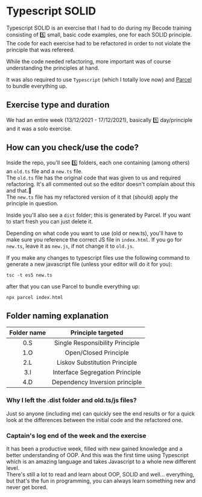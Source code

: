 # Typescript SOLID

Typescript SOLID is an exercise that I had to do during my Becode training consisting of 5️⃣ small, basic code examples, one for each SOLID principle. The code for each exercise had to be refactored in order to not violate the principle that was refereed.

While the code needed refactoring, more important was of course understanding the principles at hand.

It was also required to use `Typescript` (which I totally love now) and [Parcel](https://parceljs.org/) to bundle everything up.

## Exercise type and duration

We had an entire week (13/12/2021 - 17/12/2021), basically 1️⃣ day/principle and it was a solo exercise.

## How can you check/use the code?

Inside the repo, you'll see 5️⃣ folders, each one containing (among others) an `old.ts` file and a `new.ts` file.  
The `old.ts` file has the original code that was given to us and required refactoring. It's all commented out so the editor doesn't complain about this and that.🙂  
The `new.ts` file has my refactored version of it that (should) apply the principle in question.

Inside you'll also see a `dist` folder; this is generated by Parcel. If you want to start fresh you can just delete it.

Depending on what code you want to use (old or new.ts), you'll have to make sure you reference the correct JS file in `index.html`. If you go for `new.ts`, leave it as `new.js`, if not change it to `old.js`.

If you make any changes to typescript files use the following command to generate a new javascript file (unless your editor will do it for you):

`tsc -t es5 new.ts`

after that you can use Parcel to bundle everything up:

`npx parcel index.html`

## Folder naming explanation

| Folder name |       Principle targeted        |
| :---------: | :-----------------------------: |
|     0.S     | Single Responsibility Principle |
|     1.O     |      Open/Closed Principle      |
|     2.L     |  Liskov Substitution Principle  |
|     3.I     | Interface Segregation Principle |
|     4.D     | Dependency Inversion principle  |

### Why I left the .dist folder and old.ts/js files?

Just so anyone (including me) can quickly see the end results or for a quick look at the differences between the initial code and the refactored one.

### Captain's log end of the week and the exercise

It has been a productive week, filled with new gained knowledge and a better understanding of OOP. And this was the first time using Typescript which is an amazing language and takes Javascript to a whole new different level.  
There's still a lot to read and learn about OOP, SOLID and well... everything, but that's the fun in programming, you can always learn something new and never get bored.
